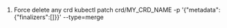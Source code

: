1. Force delete any crd
kubectl patch crd/MY_CRD_NAME -p '{"metadata":{"finalizers":[]}}' --type=merge